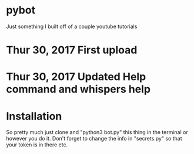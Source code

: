 # pybot
Just something I built off of a couple youtube tutorials
#
# Thur 30, 2017 First upload
#
# Thur 30, 2017 Updated Help command and whispers help
#
# Installation
So pretty much just clone and "python3 bot.py" this thing
in the terminal or however you do it. Don't forget to change
the info in "secrets.py" so that your token is in there etc.
